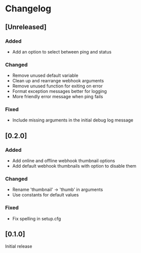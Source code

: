 # Changelog

## [Unreleased]
### Added
- Add an option to select between ping and status

### Changed
- Remove unused default variable
- Clean up and rearrange webhook arguments
- Remove unused function for exiting on error
- Format exception messages better for logging
- More friendly error message when ping fails

### Fixed
- Include missing arguments in the initial debug log message

## [0.2.0]
### Added
- Add online and offline webhook thumbnail options
- Add default webhook thumbnails with option to disable them

### Changed
- Rename 'thumbnail' -> 'thumb' in arguments
- Use constants for default values

### Fixed
- Fix spelling in setup.cfg

## [0.1.0]
Initial release
